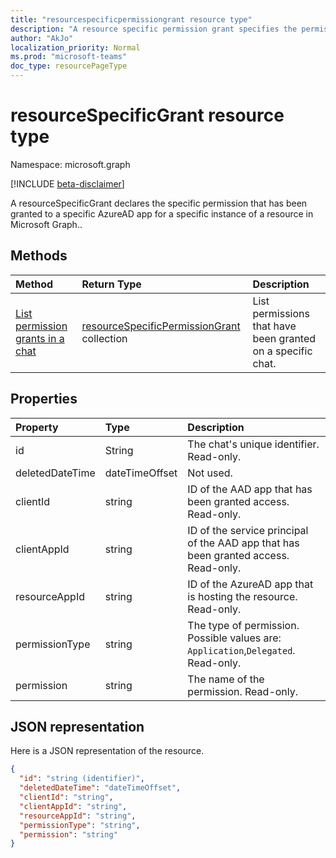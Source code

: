 ```yaml
---
title: "resourcespecificpermissiongrant resource type"
description: "A resource specific permission grant specifies the permission a specific Azure AD app has"
author: "AkJo"
localization_priority: Normal
ms.prod: "microsoft-teams"
doc_type: resourcePageType
---
```


# resourceSpecificGrant resource type

Namespace: microsoft.graph

[!INCLUDE [beta-disclaimer](../../includes/beta-disclaimer.md)]

A resourceSpecificGrant declares the specific permission that has been granted to a specific AzureAD app for a specific instance of a resource in Microsoft Graph..


## Methods

|  Method       |  Return Type  | Description| 
|:---------------|:--------|:----------|
|[List permission grants in a chat](../api/chat-list-permissiongrants.md) | [resourceSpecificPermissionGrant](resourcespecificpermissiongrant.md) collection | List permissions that have been granted on a specific chat.|


## Properties

| Property   | Type |Description|
|:---------------|:--------|:----------|
| id| String| The chat's unique identifier. Read-only.|
| deletedDateTime| dateTimeOffset|  Not used.|
| clientId| string|  ID of the AAD app that has been granted access. Read-only.|
| clientAppId| string| ID of the service principal of the AAD app that has been granted access. Read-only.|
| resourceAppId| string|  ID of the AzureAD app that is hosting the resource. Read-only.|
| permissionType| string|  The type of permission. Possible values are: `Application`,`Delegated`. Read-only.|
| permission| string|  The name of the permission. Read-only.|

## JSON representation

Here is a JSON representation of the resource.

<!-- {
  "blockType": "resource",
  "keyProperty": "id",
  "@odata.type": "microsoft.graph.resourceSpecificPermissionGrant"
}-->

```json
{
  "id": "string (identifier)",
  "deletedDateTime": "dateTimeOffset",
  "clientId": "string",
  "clientAppId": "string",
  "resourceAppId": "string",
  "permissionType": "string",
  "permission": "string"
}
```


